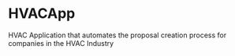# HVACApp
HVAC Application that automates the proposal creation process for companies in the HVAC Industry
